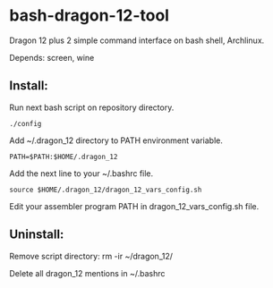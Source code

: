 # bash-dragon-12-tool
Dragon 12 plus 2 simple command interface on bash shell, Archlinux.

Depends: screen, wine

## Install:

Run next bash script on repository directory.

    ./config
	
Add ~/.dragon\_12 directory to PATH environment variable.

	PATH=$PATH:$HOME/.dragon_12

Add the next line to your ~/.bashrc file.

	source $HOME/.dragon_12/dragon_12_vars_config.sh
	
Edit your assembler program PATH in dragon\_12\_vars\_config.sh file.

## Uninstall:

Remove script directory:
	rm -ir ~/dragon_12/

Delete all dragon_12 mentions in ~/.bashrc
